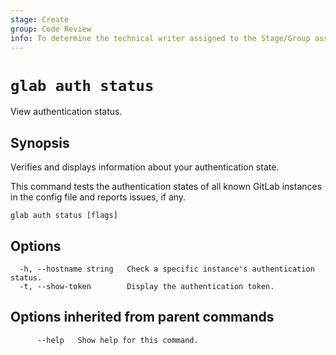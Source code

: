 ```yaml
---
stage: Create
group: Code Review
info: To determine the technical writer assigned to the Stage/Group associated with this page, see https://about.gitlab.com/handbook/product/ux/technical-writing/#assignments
---
```


<!--
This documentation is auto generated by a script.
Please do not edit this file directly. Run `make gen-docs` instead.
-->

# `glab auth status`

View authentication status.

## Synopsis

Verifies and displays information about your authentication state.

This command tests the authentication states of all known GitLab instances in the config file and reports issues, if any.

```plaintext
glab auth status [flags]
```

## Options

```plaintext
  -h, --hostname string   Check a specific instance's authentication status.
  -t, --show-token        Display the authentication token.
```

## Options inherited from parent commands

```plaintext
      --help   Show help for this command.
```
